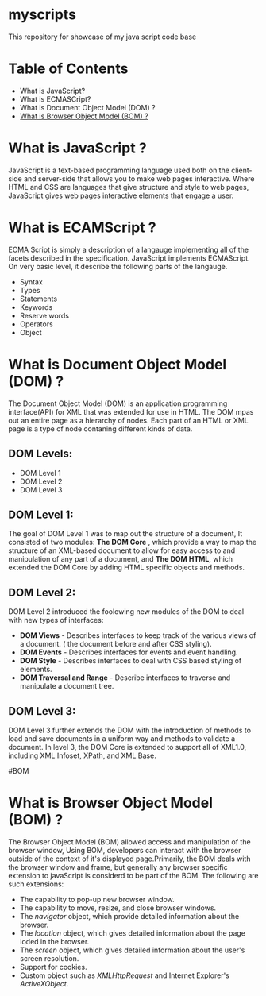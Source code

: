 # myscripts
This repository for showcase of my java script code base

# Table of Contents
- What is JavaScript?
- What is ECMASCript?
- What is Document Object Model (DOM) ?
- [What is Browser Object Model (BOM) ?](#BOM)

# What is JavaScript ?
JavaScript is a text-based programming language used both on the client-side and server-side that allows you to make web pages interactive. Where HTML and CSS are languages that give structure and style to web pages, JavaScript gives web pages interactive elements that engage a user.

# What is ECAMScript ?
ECMA Script is simply a description of a langauge implementing all of the facets described in the specification. JavaScript implements ECMAScript. On very basic level, it describe the following parts of the langauge.
- Syntax
- Types
- Statements
- Keywords
- Reserve words
- Operators
- Object

# What is Document Object Model (DOM) ?
The Document Object Model (DOM) is an application programming interface(API) for XML that was extended for use in HTML. The DOM mpas out an entire page as a hierarchy of nodes. Each part of an HTML or XML page is a type of node contaning different kinds of data.

## DOM Levels:
- DOM Level 1 
- DOM Level 2
- DOM Level 3

## DOM Level 1:
The goal of DOM Level 1 was to map out the structure of a document, It consisted of two modules: **The DOM Core** , which provide a way to map the structure of an XML-based document to allow for easy access to and manipulation of any part of a document, and **The DOM HTML**, which extended the DOM Core by adding HTML specific objects and methods.

## DOM Level 2:
DOM Level 2 introduced the foolowing new modules of the DOM to deal with new types of interfaces:
- **DOM Views** - Describes interfaces to keep track of the various views of a document. ( the document before and after CSS styling).
- **DOM Events** - Describes interfaces for events and event handling.
- **DOM Style** - Describes interfaces to deal with CSS based styling of elements.
- **DOM Traversal and Range** - Describe interfaces to traverse and manipulate a document tree.

## DOM Level 3:
DOM Level 3 further extends the DOM with the introduction of methods to load and save documents in a uniform way and methods to validate a document. In level 3, the DOM Core is extended to support all of XML1.0, including XML Infoset, XPath, and XML Base.

#BOM
# What is Browser Object Model (BOM) ?
The Browser Object Model (BOM) allowed access and manipulation of the browser window, Using BOM, developers can interact with the browser outside of the context of it's displayed page.Primarily, the BOM deals with the browser window and frame, but generally any browser specific extension to javaScript is considerd to be part of the BOM. The following are such extensions:
- The capability to pop-up new browser window.
- The capability to move, resize, and close browser windows.
- The *navigator* object, which provide detailed information about the browser.
- The *location* object, which gives detailed information about the page loded in the browser.
- The *screen* object, which gives detailed information about the user's screen resolution.
- Support for cookies.
- Custom object such as *XMLHttpRequest* and Internet Explorer's *ActiveXObject*.